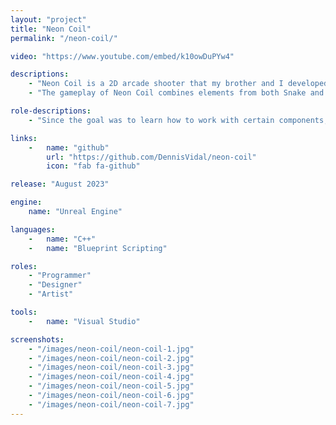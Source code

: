 ```yaml
---
layout: "project"
title: "Neon Coil"
permalink: "/neon-coil/"

video: "https://www.youtube.com/embed/k10owDuPYw4"

descriptions:
    - "Neon Coil is a 2D arcade shooter that my brother and I developed within a span of two weeks with two primary goals in mind. The first was the creation of a sort of Unreal example for our portfolios, as most noteworthy university projects were based on Unity and therefore left us with little to show in regards to both our C++ and Unreal skills. The second goal was to familiarize ourselves more with a handful of Unreal's components that we hadn't worked with in depth before, including the Enhanced Input System, Niagara, Lumen, and Paper2D."
    - "The gameplay of Neon Coil combines elements from both Snake and Space Invaders to create a fun and intuitive loop. In the game, the player controls a snake-like ship with which they have to defend a city from incoming alien threats. The ship follows and shoots towards the mouse cursor and consists of one or more modules, each coming with their own type of weapon and adding to the overall length of the ship. The weapon modules additionally function as the ship's health and are lost either when hit by an enemy or when it runs out of ammo. Consequently, the player has to weigh picking up and using modules to manage the length of their ship, firepower, and health. The game is lost once the ship runs out of modules or when the aliens destroy the city's protective shield and invade."

role-descriptions:
    - "Since the goal was to learn how to work with certain components, I had a hand in nearly all aspects of the project. That, of course, includes not only the actual design and implementation of systems but also artistic aspects such as niagara effects, materials, and the overall look of the game. In regards to programming, some of my responsibilities included the enemies and items, as well as the spawning system for both of them, the ship movement and modules, and the health and damage systems. While I didn't exclusively work on certain other components, such as the ability system, I did dabble in essentially all of them and helped with their design and some implementation aspects."

links:
    -   name: "github"
        url: "https://github.com/DennisVidal/neon-coil"
        icon: "fab fa-github"

release: "August 2023"

engine:
    name: "Unreal Engine"

languages:
    -   name: "C++"
    -   name: "Blueprint Scripting"

roles:
    - "Programmer"
    - "Designer"
    - "Artist"

tools:
    -   name: "Visual Studio"

screenshots:
    - "/images/neon-coil/neon-coil-1.jpg"
    - "/images/neon-coil/neon-coil-2.jpg"
    - "/images/neon-coil/neon-coil-3.jpg"
    - "/images/neon-coil/neon-coil-4.jpg"
    - "/images/neon-coil/neon-coil-5.jpg"
    - "/images/neon-coil/neon-coil-6.jpg"
    - "/images/neon-coil/neon-coil-7.jpg"
---
```

